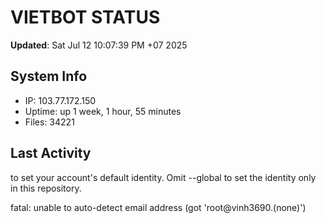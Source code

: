 # VIETBOT STATUS
**Updated**: Sat Jul 12 10:07:39 PM +07 2025

## System Info
- IP: 103.77.172.150
- Uptime: up 1 week, 1 hour, 55 minutes
- Files: 34221

## Last Activity

to set your account's default identity.
Omit --global to set the identity only in this repository.

fatal: unable to auto-detect email address (got 'root@vinh3690.(none)')
